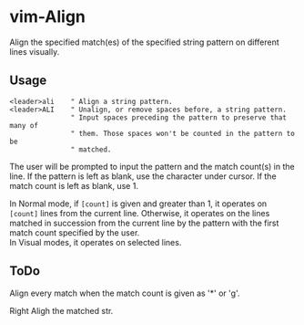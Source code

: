 # vim-Align

Align the specified match(es) of the specified string pattern on different lines visually.

## Usage

```viml
<leader>ali    " Align a string pattern.
<leader>ALI    " Unalign, or remove spaces before, a string pattern.
               " Input spaces preceding the pattern to preserve that many of
               " them. Those spaces won't be counted in the pattern to be
               " matched.
```

The user will be prompted to input the pattern and the match count(s) in the
line. If the pattern is left as blank, use the character under cursor. If the
match count is left as blank, use 1.

In Normal mode, if `[count]` is given and greater than 1, it operates on
`[count]` lines from the current line. Otherwise, it operates on the lines
matched in succession from the current line by the pattern with the first
match count specified by the user.  
In Visual modes, it operates on selected lines.  

## ToDo

Align every match when the match count is given as '\*' or 'g'.

Right Aligh the matched str.
